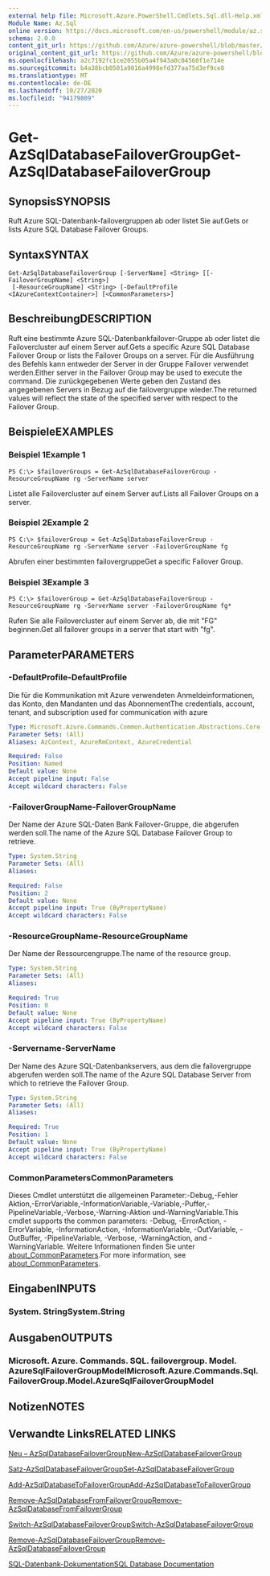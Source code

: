 ```yaml
---
external help file: Microsoft.Azure.PowerShell.Cmdlets.Sql.dll-Help.xml
Module Name: Az.Sql
online version: https://docs.microsoft.com/en-us/powershell/module/az.sql/get-azsqldatabasefailovergroup
schema: 2.0.0
content_git_url: https://github.com/Azure/azure-powershell/blob/master/src/Sql/Sql/help/Get-AzSqlDatabaseFailoverGroup.md
original_content_git_url: https://github.com/Azure/azure-powershell/blob/master/src/Sql/Sql/help/Get-AzSqlDatabaseFailoverGroup.md
ms.openlocfilehash: a2c7192fc1ce2055b05a4f943a0c04560f1e714e
ms.sourcegitcommit: b4a38bcb0501a9016a4998efd377aa75d3ef9ce8
ms.translationtype: MT
ms.contentlocale: de-DE
ms.lasthandoff: 10/27/2020
ms.locfileid: "94179809"
---
```

# <span data-ttu-id="5d17d-101">Get-AzSqlDatabaseFailoverGroup</span><span class="sxs-lookup"><span data-stu-id="5d17d-101">Get-AzSqlDatabaseFailoverGroup</span></span>

## <span data-ttu-id="5d17d-102">Synopsis</span><span class="sxs-lookup"><span data-stu-id="5d17d-102">SYNOPSIS</span></span>
<span data-ttu-id="5d17d-103">Ruft Azure SQL-Datenbank-failovergruppen ab oder listet Sie auf.</span><span class="sxs-lookup"><span data-stu-id="5d17d-103">Gets or lists Azure SQL Database Failover Groups.</span></span>

## <span data-ttu-id="5d17d-104">Syntax</span><span class="sxs-lookup"><span data-stu-id="5d17d-104">SYNTAX</span></span>

```
Get-AzSqlDatabaseFailoverGroup [-ServerName] <String> [[-FailoverGroupName] <String>]
 [-ResourceGroupName] <String> [-DefaultProfile <IAzureContextContainer>] [<CommonParameters>]
```

## <span data-ttu-id="5d17d-105">Beschreibung</span><span class="sxs-lookup"><span data-stu-id="5d17d-105">DESCRIPTION</span></span>
<span data-ttu-id="5d17d-106">Ruft eine bestimmte Azure SQL-Datenbankfailover-Gruppe ab oder listet die Failovercluster auf einem Server auf.</span><span class="sxs-lookup"><span data-stu-id="5d17d-106">Gets a specific Azure SQL Database Failover Group or lists the Failover Groups on a server.</span></span>
<span data-ttu-id="5d17d-107">Für die Ausführung des Befehls kann entweder der Server in der Gruppe Failover verwendet werden.</span><span class="sxs-lookup"><span data-stu-id="5d17d-107">Either server in the Failover Group may be used to execute the command.</span></span> <span data-ttu-id="5d17d-108">Die zurückgegebenen Werte geben den Zustand des angegebenen Servers in Bezug auf die failovergruppe wieder.</span><span class="sxs-lookup"><span data-stu-id="5d17d-108">The returned values will reflect the state of the specified server with respect to the Failover Group.</span></span>

## <span data-ttu-id="5d17d-109">Beispiele</span><span class="sxs-lookup"><span data-stu-id="5d17d-109">EXAMPLES</span></span>

### <span data-ttu-id="5d17d-110">Beispiel 1</span><span class="sxs-lookup"><span data-stu-id="5d17d-110">Example 1</span></span>
```
PS C:\> $failoverGroups = Get-AzSqlDatabaseFailoverGroup -ResourceGroupName rg -ServerName server
```

<span data-ttu-id="5d17d-111">Listet alle Failovercluster auf einem Server auf.</span><span class="sxs-lookup"><span data-stu-id="5d17d-111">Lists all Failover Groups on a server.</span></span>

### <span data-ttu-id="5d17d-112">Beispiel 2</span><span class="sxs-lookup"><span data-stu-id="5d17d-112">Example 2</span></span>
```
PS C:\> $failoverGroup = Get-AzSqlDatabaseFailoverGroup -ResourceGroupName rg -ServerName server -FailoverGroupName fg
```

<span data-ttu-id="5d17d-113">Abrufen einer bestimmten failovergruppe</span><span class="sxs-lookup"><span data-stu-id="5d17d-113">Get a specific Failover Group.</span></span>

### <span data-ttu-id="5d17d-114">Beispiel 3</span><span class="sxs-lookup"><span data-stu-id="5d17d-114">Example 3</span></span>
```
PS C:\> $failoverGroup = Get-AzSqlDatabaseFailoverGroup -ResourceGroupName rg -ServerName server -FailoverGroupName fg*
```

<span data-ttu-id="5d17d-115">Rufen Sie alle Failovercluster auf einem Server ab, die mit "FG" beginnen.</span><span class="sxs-lookup"><span data-stu-id="5d17d-115">Get all failover groups in a server that start with "fg".</span></span>

## <span data-ttu-id="5d17d-116">Parameter</span><span class="sxs-lookup"><span data-stu-id="5d17d-116">PARAMETERS</span></span>

### <span data-ttu-id="5d17d-117">-DefaultProfile</span><span class="sxs-lookup"><span data-stu-id="5d17d-117">-DefaultProfile</span></span>
<span data-ttu-id="5d17d-118">Die für die Kommunikation mit Azure verwendeten Anmeldeinformationen, das Konto, den Mandanten und das Abonnement</span><span class="sxs-lookup"><span data-stu-id="5d17d-118">The credentials, account, tenant, and subscription used for communication with azure</span></span>

```yaml
Type: Microsoft.Azure.Commands.Common.Authentication.Abstractions.Core.IAzureContextContainer
Parameter Sets: (All)
Aliases: AzContext, AzureRmContext, AzureCredential

Required: False
Position: Named
Default value: None
Accept pipeline input: False
Accept wildcard characters: False
```

### <span data-ttu-id="5d17d-119">-FailoverGroupName</span><span class="sxs-lookup"><span data-stu-id="5d17d-119">-FailoverGroupName</span></span>
<span data-ttu-id="5d17d-120">Der Name der Azure SQL-Daten Bank Failover-Gruppe, die abgerufen werden soll.</span><span class="sxs-lookup"><span data-stu-id="5d17d-120">The name of the Azure SQL Database Failover Group to retrieve.</span></span>

```yaml
Type: System.String
Parameter Sets: (All)
Aliases:

Required: False
Position: 2
Default value: None
Accept pipeline input: True (ByPropertyName)
Accept wildcard characters: False
```

### <span data-ttu-id="5d17d-121">-ResourceGroupName</span><span class="sxs-lookup"><span data-stu-id="5d17d-121">-ResourceGroupName</span></span>
<span data-ttu-id="5d17d-122">Der Name der Ressourcengruppe.</span><span class="sxs-lookup"><span data-stu-id="5d17d-122">The name of the resource group.</span></span>

```yaml
Type: System.String
Parameter Sets: (All)
Aliases:

Required: True
Position: 0
Default value: None
Accept pipeline input: True (ByPropertyName)
Accept wildcard characters: False
```

### <span data-ttu-id="5d17d-123">-Servername</span><span class="sxs-lookup"><span data-stu-id="5d17d-123">-ServerName</span></span>
<span data-ttu-id="5d17d-124">Der Name des Azure SQL-Datenbankservers, aus dem die failovergruppe abgerufen werden soll.</span><span class="sxs-lookup"><span data-stu-id="5d17d-124">The name of the Azure SQL Database Server from which to retrieve the Failover Group.</span></span>

```yaml
Type: System.String
Parameter Sets: (All)
Aliases:

Required: True
Position: 1
Default value: None
Accept pipeline input: True (ByPropertyName)
Accept wildcard characters: False
```

### <span data-ttu-id="5d17d-125">CommonParameters</span><span class="sxs-lookup"><span data-stu-id="5d17d-125">CommonParameters</span></span>
<span data-ttu-id="5d17d-126">Dieses Cmdlet unterstützt die allgemeinen Parameter:-Debug,-Fehler Aktion,-ErrorVariable,-InformationVariable,-Variable,-Puffer,-PipelineVariable,-Verbose,-Warning-Aktion und-WarningVariable.</span><span class="sxs-lookup"><span data-stu-id="5d17d-126">This cmdlet supports the common parameters: -Debug, -ErrorAction, -ErrorVariable, -InformationAction, -InformationVariable, -OutVariable, -OutBuffer, -PipelineVariable, -Verbose, -WarningAction, and -WarningVariable.</span></span> <span data-ttu-id="5d17d-127">Weitere Informationen finden Sie unter [about_CommonParameters](http://go.microsoft.com/fwlink/?LinkID=113216).</span><span class="sxs-lookup"><span data-stu-id="5d17d-127">For more information, see [about_CommonParameters](http://go.microsoft.com/fwlink/?LinkID=113216).</span></span>

## <span data-ttu-id="5d17d-128">Eingaben</span><span class="sxs-lookup"><span data-stu-id="5d17d-128">INPUTS</span></span>

### <span data-ttu-id="5d17d-129">System. String</span><span class="sxs-lookup"><span data-stu-id="5d17d-129">System.String</span></span>

## <span data-ttu-id="5d17d-130">Ausgaben</span><span class="sxs-lookup"><span data-stu-id="5d17d-130">OUTPUTS</span></span>

### <span data-ttu-id="5d17d-131">Microsoft. Azure. Commands. SQL. failovergroup. Model. AzureSqlFailoverGroupModel</span><span class="sxs-lookup"><span data-stu-id="5d17d-131">Microsoft.Azure.Commands.Sql.FailoverGroup.Model.AzureSqlFailoverGroupModel</span></span>

## <span data-ttu-id="5d17d-132">Notizen</span><span class="sxs-lookup"><span data-stu-id="5d17d-132">NOTES</span></span>

## <span data-ttu-id="5d17d-133">Verwandte Links</span><span class="sxs-lookup"><span data-stu-id="5d17d-133">RELATED LINKS</span></span>

[<span data-ttu-id="5d17d-134">Neu – AzSqlDatabaseFailoverGroup</span><span class="sxs-lookup"><span data-stu-id="5d17d-134">New-AzSqlDatabaseFailoverGroup</span></span>](./New-AzSqlDatabaseFailoverGroup.md)

[<span data-ttu-id="5d17d-135">Satz-AzSqlDatabaseFailoverGroup</span><span class="sxs-lookup"><span data-stu-id="5d17d-135">Set-AzSqlDatabaseFailoverGroup</span></span>](./Set-AzSqlDatabaseFailoverGroup.md)

[<span data-ttu-id="5d17d-136">Add-AzSqlDatabaseToFailoverGroup</span><span class="sxs-lookup"><span data-stu-id="5d17d-136">Add-AzSqlDatabaseToFailoverGroup</span></span>](./Add-AzSqlDatabaseToFailoverGroup.md)

[<span data-ttu-id="5d17d-137">Remove-AzSqlDatabaseFromFailoverGroup</span><span class="sxs-lookup"><span data-stu-id="5d17d-137">Remove-AzSqlDatabaseFromFailoverGroup</span></span>](./Remove-AzSqlDatabaseFromFailoverGroup.md)

[<span data-ttu-id="5d17d-138">Switch-AzSqlDatabaseFailoverGroup</span><span class="sxs-lookup"><span data-stu-id="5d17d-138">Switch-AzSqlDatabaseFailoverGroup</span></span>](./Switch-AzSqlDatabaseFailoverGroup.md)

[<span data-ttu-id="5d17d-139">Remove-AzSqlDatabaseFailoverGroup</span><span class="sxs-lookup"><span data-stu-id="5d17d-139">Remove-AzSqlDatabaseFailoverGroup</span></span>](./Remove-AzSqlDatabaseFailoverGroup.md)

[<span data-ttu-id="5d17d-140">SQL-Datenbank-Dokumentation</span><span class="sxs-lookup"><span data-stu-id="5d17d-140">SQL Database Documentation</span></span>](https://docs.microsoft.com/azure/sql-database/)
